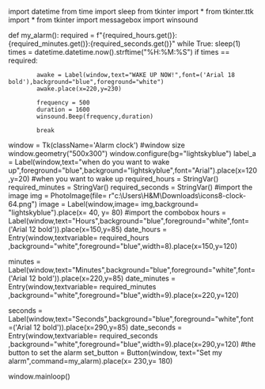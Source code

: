 import datetime
from time import sleep
from tkinter import *
from tkinter.ttk import *
from tkinter import messagebox
import winsound 


def my_alarm():
    required = f"{required_hours.get()}:{required_minutes.get()}:{required_seconds.get()}"
    while True:
        sleep(1)
        times = datetime.datetime.now().strftime("%H:%M:%S")
        if times == required:
            
            awake = Label(window,text="WAKE UP NOW!",font=('Arial 18 bold'),background="blue",foreground="white")
            awake.place(x=220,y=230)

            frequency = 500
            duration = 1600
            winsound.Beep(frequency,duration)

            break    

window = Tk(className='Alarm clock')
#window size
window.geometry("500x300")
window.configure(bg="lightskyblue")
label_a = Label(window,text="when do you want to wake up",foreground="blue",background="lightskyblue",font="Arial").place(x=120,y=20)
#when you want to wake up
required_hours = StringVar()
required_minutes = StringVar()
required_seconds = StringVar()
#import the image
img = PhotoImage(file= r"c:\Users\H&M\Downloads\icons8-clock-64.png")
image = Label(window,image= img,background= "lightskyblue").place(x= 40, y= 80)
#import the combobox 
hours = Label(window,text="Hours",background="blue",foreground="white",font=('Arial 12 bold')).place(x=150,y=85)
date_hours = Entry(window,textvariable= required_hours ,background="white",foreground="blue",width=8).place(x=150,y=120)

minutes = Label(window,text="Minutes",background="blue",foreground="white",font=('Arial 12 bold')).place(x=220,y=85)
date_minutes = Entry(window,textvariable= required_minutes ,background="white",foreground="blue",width=9).place(x=220,y=120)

seconds = Label(window,text="Seconds",background="blue",foreground="white",font=('Arial 12 bold')).place(x=290,y=85)
date_seconds = Entry(window,textvariable= required_seconds ,background="white",foreground="blue",width=9).place(x=290,y=120)
#the button to set the alarm
set_button = Button(window, text="Set my alarm",command=my_alarm).place(x= 230,y= 180)


window.mainloop() 
